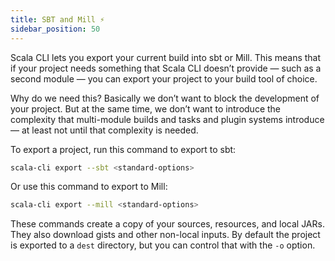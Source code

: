 ```yaml
---
title: SBT and Mill ⚡️
sidebar_position: 50
---
```


Scala CLI lets you export your current build into sbt or Mill.
This means that if your project needs something that Scala CLI doesn’t provide — such as a second module — you can export your project to your build tool of choice.

Why do we need this?
Basically we don’t want to block the development of your project.
But at the same time, we don’t want to introduce the complexity that multi-module builds and tasks and plugin systems introduce — at least not until that complexity is needed.

To export a project, run this command to export to sbt:

```sh
scala-cli export --sbt <standard-options>
```

Or use this command to export to Mill:

```sh
scala-cli export --mill <standard-options>
```

These commands create a copy of your sources, resources, and local JARs.
They also download gists and other non-local inputs.
By default the project is exported to a `dest` directory, but you can control that with the `-o` option.
